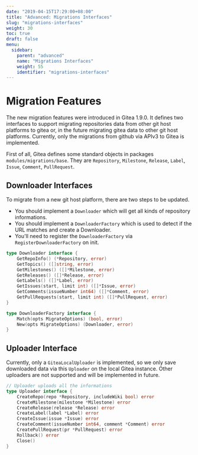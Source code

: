 ```yaml
---
date: "2019-04-15T17:29:00+08:00"
title: "Advanced: Migrations Interfaces"
slug: "migrations-interfaces"
weight: 30
toc: true
draft: false
menu:
  sidebar:
    parent: "advanced"
    name: "Migrations Interfaces"
    weight: 55
    identifier: "migrations-interfaces"
---
```


# Migration Features

The new migration features were introduced in Gitea 1.9.0. It defines two interfaces to support migrating 
repositories data from other git host platforms to gitea or, in the future migrating gitea data to other 
git host platforms. Currently, only the migrations from github via APIv3 to Gitea is implemented.

First of all, Gitea defines some standard objects in packages `modules/migrations/base`. They are
 `Repository`, `Milestone`, `Release`, `Label`, `Issue`, `Comment`, `PullRequest`.

## Downloader Interfaces

To migrate from a new git host platform, there are two steps to be updated.

- You should implement a `Downloader` which will get all kinds of repository informations.
- You should implement a `DownloaderFactory` which is used to detect if the URL matches and 
create a Downloader.
- You'll need to register the `DownloaderFactory` via `RegisterDownloaderFactory` on init.

```Go
type Downloader interface {
	GetRepoInfo() (*Repository, error)
	GetTopics() ([]string, error)
	GetMilestones() ([]*Milestone, error)
	GetReleases() ([]*Release, error)
	GetLabels() ([]*Label, error)
	GetIssues(start, limit int) ([]*Issue, error)
	GetComments(issueNumber int64) ([]*Comment, error)
	GetPullRequests(start, limit int) ([]*PullRequest, error)
}
```

```Go
type DownloaderFactory interface {
	Match(opts MigrateOptions) (bool, error)
	New(opts MigrateOptions) (Downloader, error)
}
```

## Uploader Interface

Currently, only a `GiteaLocalUploader` is implemented, so we only save downloaded 
data via this `Uploader` on the local Gitea instance. Other uploaders are not supported
and will be implemented in future.

```Go
// Uploader uploads all the informations
type Uploader interface {
	CreateRepo(repo *Repository, includeWiki bool) error
	CreateMilestone(milestone *Milestone) error
	CreateRelease(release *Release) error
	CreateLabel(label *Label) error
	CreateIssue(issue *Issue) error
	CreateComment(issueNumber int64, comment *Comment) error
	CreatePullRequest(pr *PullRequest) error
	Rollback() error
	Close()
}

```
